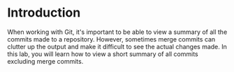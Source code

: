 # Introduction

When working with Git, it's important to be able to view a summary of all the commits made to a repository. However, sometimes merge commits can clutter up the output and make it difficult to see the actual changes made. In this lab, you will learn how to view a short summary of all commits excluding merge commits.
